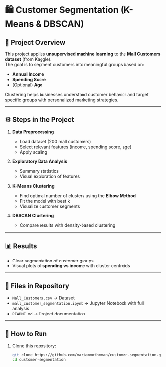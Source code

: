 # 🛍️ Customer Segmentation (K-Means & DBSCAN)

## 📌 Project Overview

This project applies **unsupervised machine learning** to the **Mall Customers dataset** (from Kaggle).  
The goal is to segment customers into meaningful groups based on:

- **Annual Income**
- **Spending Score**
- (Optional) **Age**

Clustering helps businesses understand customer behavior and target specific groups with personalized marketing strategies.

---

## ⚙️ Steps in the Project

1. **Data Preprocessing**
   - Load dataset (200 mall customers)
   - Select relevant features (income, spending score, age)
   - Apply scaling

2. **Exploratory Data Analysis**
   - Summary statistics
   - Visual exploration of features

3. **K-Means Clustering**
   - Find optimal number of clusters using the **Elbow Method**
   - Fit the model with best k
   - Visualize customer segments

4. **DBSCAN Clustering**
   - Compare results with density-based clustering

---

## 📊 Results

- Clear segmentation of customer groups  
- Visual plots of **spending vs income** with cluster centroids  

---

## 📂 Files in Repository

- `Mall_Customers.csv` → Dataset  
- `mall_customer_segmentation.ipynb` → Jupyter Notebook with full analysis  
- `README.md` → Project documentation  

---

## 🚀 How to Run

1. Clone this repository:
   ```bash
   git clone https://github.com/mariammothmman/customer-segmentation.git
   cd customer-segmentation
